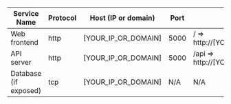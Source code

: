 Service Name | Protocol | Host (IP or domain) | Port | Path / Example URL
---|---|---|---|---
Web frontend | http | [YOUR_IP_OR_DOMAIN] | 5000 | / => http://[YOUR_IP_OR_DOMAIN]:5000/
API server | http | [YOUR_IP_OR_DOMAIN] | 5000 | /api => http://[YOUR_IP_OR_DOMAIN]:5000/api
Database (if exposed) | tcp | [YOUR_IP_OR_DOMAIN] | N/A | N/A
